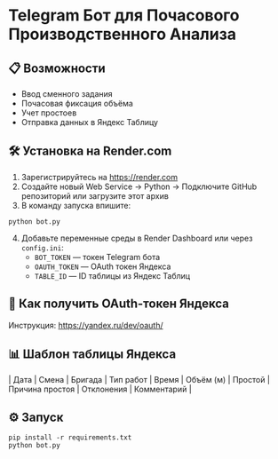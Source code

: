# Telegram Бот для Почасового Производственного Анализа

## 📋 Возможности
- Ввод сменного задания
- Почасовая фиксация объёма
- Учет простоев
- Отправка данных в Яндекс Таблицу

## 🛠️ Установка на Render.com
1. Зарегистрируйтесь на https://render.com
2. Создайте новый Web Service → Python → Подключите GitHub репозиторий или загрузите этот архив
3. В команду запуска впишите:
```
python bot.py
```
4. Добавьте переменные среды в Render Dashboard или через `config.ini`:
   - `BOT_TOKEN` — токен Telegram бота
   - `OAUTH_TOKEN` — OAuth токен Яндекса
   - `TABLE_ID` — ID таблицы из Яндекс Таблиц

## 📝 Как получить OAuth-токен Яндекса
Инструкция: https://yandex.ru/dev/oauth/

## 📊 Шаблон таблицы Яндекса
| Дата | Смена | Бригада | Тип работ | Время | Объём (м) | Простой | Причина простоя | Отклонения | Комментарий |

## ⚙️ Запуск
```
pip install -r requirements.txt
python bot.py
```